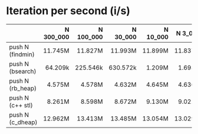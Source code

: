 # Iteration per second (i/s)

|                  |N 300_000|N 100_000|N 30_000|N 10_000| N 3_000| N 1_000|   N 300|   N 100|    N 30|    N 10|
|:-----------------|--------:|--------:|-------:|-------:|-------:|-------:|-------:|-------:|-------:|-------:|
|push N (findmin)  |  11.745M|  11.827M| 11.993M| 11.899M| 11.837M| 11.910M| 11.740M| 11.422M| 11.664M| 11.349M|
|push N (bsearch)  |  64.209k| 225.546k|630.572k|  1.209M|  1.693M|  2.011M|  2.363M|  2.882M|  3.654M|  4.425M|
|push N (rb_heap)  |   4.575M|   4.578M|  4.632M|  4.645M|  4.636M|  4.695M|  4.733M|  4.857M|  5.297M|  5.759M|
|push N (c++ stl)  |   8.261M|   8.598M|  8.672M|  9.130M|  9.022M|  9.103M|  8.906M|  8.850M|  8.012M|  6.791M|
|push N (c_dheap)  |  12.962M|  13.413M| 13.485M| 13.054M| 13.029M| 13.029M| 13.035M| 12.857M| 12.532M| 12.454M|
